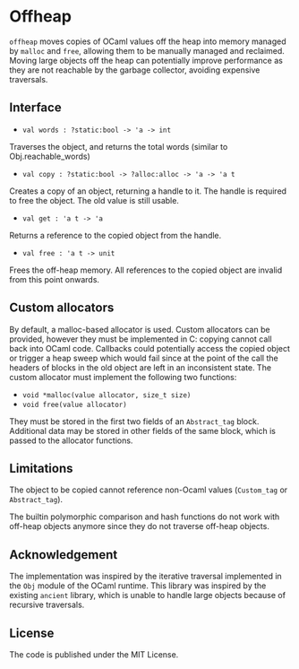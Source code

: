# Offheap

`offheap` moves copies of OCaml values off the heap into memory managed by `malloc` and `free`, allowing them to be manually managed and reclaimed. Moving large objects off the heap can potentially improve performance as they are not reachable by the garbage collector, avoiding expensive traversals.

## Interface

* `val words : ?static:bool -> 'a -> int`

Traverses the object, and returns the total words (similar to Obj.reachable_words)

* `val copy : ?static:bool -> ?alloc:alloc -> 'a -> 'a t`

Creates a copy of an object, returning a handle to it. The handle is required to free the object. The old value is still usable.

* `val get : 'a t -> 'a`

Returns a reference to the copied object from the handle.

* `val free : 'a t -> unit`

Frees the off-heap memory. All references to the copied object are invalid from this point onwards.

## Custom allocators

By default, a malloc-based allocator is used.
Custom allocators can be provided, however they must be implemented in C: copying cannot call back into OCaml code. Callbacks could potentially access the copied object or trigger a heap sweep which would fail since at the point of the call the headers of blocks in the old object are left in an inconsistent state. The custom allocator must implement the following two functions:

* `void *malloc(value allocator, size_t size)`
* `void free(value allocator)`

They must be stored in the first two fields of an `Abstract_tag` block. Additional data may be stored in other fields of the same block, which is passed to the allocator functions.

## Limitations

The object to be copied cannot reference non-Ocaml values (`Custom_tag` or `Abstract_tag`).

The builtin polymorphic comparison and hash functions do not work with off-heap objects anymore since they do not traverse off-heap objects.

## Acknowledgement

The implementation was inspired by the iterative traversal implemented in the `Obj` module of the OCaml runtime. This library was inspired by the existing `ancient` library, which is unable to handle large objects because of recursive traversals.

## License

The code is published under the MIT License.
